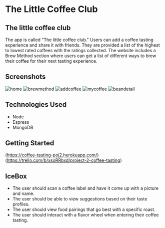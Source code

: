 # The Little Coffee Club
## The little coffee club
The app is called "The little coffee club." Users can add a coffee tasting experience and share it with friends. They are provided a list of the highest to lowest rated coffees with the ratings collected. The website includes a Brew Method section where users can get a list of different ways to brew their coffee for their next tasting experience. 

## Screenshots
![home](https://i.imgur.com/2oW7aG0.png)
![brewmethod](https://i.imgur.com/Mhed1s5.png)
![addcoffee](https://i.imgur.com/RZWzr7M.png)
![mycoffee](https://i.imgur.com/W2n5KyB.png)
![beandetail](https://i.imgur.com/m7LsB04.png)

## Technologies Used
- Node 
- Espress
- MongoDB

## Getting Started
(https://coffee-tasting-poj2.herokuapp.com/)
(https://trello.com/b/xsoRRbxd/project-2-coffee-tasting)


## IceBox
- The user should scan a coffee label and have it come up with a picture and name.
- The user should be able to view suggestions based on their taste profiles.
- The user should view food pairings that go best with a specific roast. 
- The user should interact with a flavor wheel when entering their coffee tasting.
